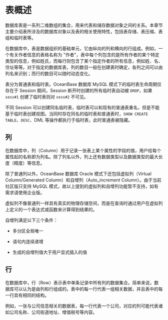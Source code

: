 表概述 
========================

数据库表是一系列二维数组的集合，用来代表和储存数据对象之间的关系。本章节主要介绍表所涉及的数据库对象以及表的相关使用特性，包括表存储、表压缩、表组和临时表等。

​在数据库中，表是数据组织的基础单元，它由纵向的列和横向的行组成。例如，一个有关作者信息的表格名称为 "作者"，表中每个列包含的是所有作者的某个特定类型的信息，例如姓氏，而每行则包含了某个指定作者的所有信息，例如姓、名、住址等等。对于指定的数据库表，列的数目一般在创建表时确定，各列之间可以由列名来识别；而行的数目可以随时动态变化。

表分为普通表和临时表。OceanBase 数据库 MySQL 模式下的临时表生命周期仅存在于 Session 期间，Session 断开时创建的所有临时表自动被 `DROP`，如果 `sess#1` 创建了临时表则对 `sess#2` 不可见。

不同 Session 可以创建同名临时表，临时表可以和现有的普通表重名，但是不能基于临时表创建视图。当同时存在同名的临时表和普通表时，`SHOW CREATE TABLE`、`DESC`、DML 等操作都执行于临时表，此时普通表被隐藏。

列 
----------------------

​在数据库中，列（Column）用于记录一张表上某个属性的字段的值，用户给每个属性起的名称即为列名。除了列名以外，列上还有数据类型以及数据类型的最大长度（精度）等信息。

除了普通列以外，OceanBase 数据库 Oracle 模式下还包括虚拟列（Virtual Column/Generated Column）和自增列（Auto_increment Column）。由于当前社区版只支持 MySQL 模式，故以上提到的虚拟列和自增列功能暂不支持，如有需求请使用企业版。

虚拟列不像普通列一样具有真实的物理存储空间，而是在查询时通过用户在虚拟列上定义的一个表达式或函数来计算得到结果的。

自增列满足以下三个条件：

* 多分区全局唯一

  

* 语句内连续递增

  

* 生成的自增列值大于用户显式插入的值

  




行 
----------------------

在数据库中，行（Row）表示表中单条记录中所有列的数据集合。简单来说，数据库可以认为是由列和行组成的。表中的每一行代表一组相关数据，并且表中的每一行具有相同的结构。

例如，一张与公司信息相关的数据表，每一行代表一个公司，对应的列可能代表诸如公司名称、公司街道地址、增值税号等内容。
